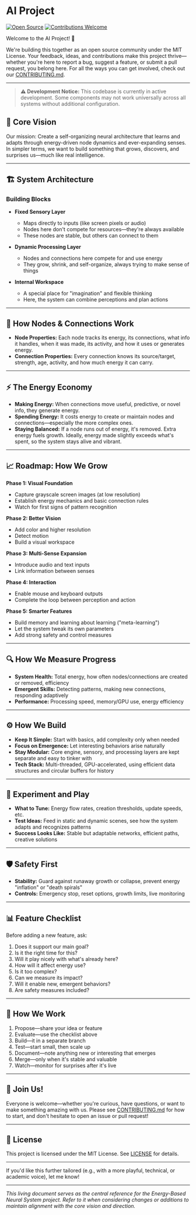# AI Project

[![Open Source](https://badges.frapsoft.com/os/v1/open-source.svg?v=103)](LICENSE)
[![Contributions Welcome](https://img.shields.io/badge/contributions-welcome-brightgreen.svg)](CONTRIBUTING.md)

Welcome to the AI Project! 🚀

We're building this together as an open source community under the MIT License. Your feedback, ideas, and contributions make this project thrive—whether you're here to report a bug, suggest a feature, or submit a pull request, you belong here. For all the ways you can get involved, check out our [CONTRIBUTING.md](CONTRIBUTING.md).

---

> **⚠️ Development Notice:** This codebase is currently in active development. Some components may not work universally across all systems without additional configuration.

## 🎯 Core Vision

Our mission: Create a self-organizing neural architecture that learns and adapts through energy-driven node dynamics and ever-expanding senses. In simpler terms, we want to build something that grows, discovers, and surprises us—much like real intelligence.

---

## 🏗️ System Architecture

### Building Blocks

- **Fixed Sensory Layer**
  - Maps directly to inputs (like screen pixels or audio)
  - Nodes here don't compete for resources—they're always available
  - These nodes are stable, but others can connect to them

- **Dynamic Processing Layer**
  - Nodes and connections here compete for and use energy
  - They grow, shrink, and self-organize, always trying to make sense of things

- **Internal Workspace**
  - A special place for "imagination" and flexible thinking
  - Here, the system can combine perceptions and plan actions

---

## 🧬 How Nodes & Connections Work

- **Node Properties:** Each node tracks its energy, its connections, what info it handles, when it was made, its activity, and how it uses or generates energy.
- **Connection Properties:** Every connection knows its source/target, strength, age, activity, and how much energy it can carry.

---

## ⚡ The Energy Economy

- **Making Energy:** When connections move useful, predictive, or novel info, they generate energy.
- **Spending Energy:** It costs energy to create or maintain nodes and connections—especially the more complex ones.
- **Staying Balanced:** If a node runs out of energy, it's removed. Extra energy fuels growth. Ideally, energy made slightly exceeds what's spent, so the system stays alive and vibrant.

---

## 📈 Roadmap: How We Grow

**Phase 1: Visual Foundation**
- Capture grayscale screen images (at low resolution)
- Establish energy mechanics and basic connection rules
- Watch for first signs of pattern recognition

**Phase 2: Better Vision**
- Add color and higher resolution
- Detect motion
- Build a visual workspace

**Phase 3: Multi-Sense Expansion**
- Introduce audio and text inputs
- Link information between senses

**Phase 4: Interaction**
- Enable mouse and keyboard outputs
- Complete the loop between perception and action

**Phase 5: Smarter Features**
- Build memory and learning about learning ("meta-learning")
- Let the system tweak its own parameters
- Add strong safety and control measures

---

## 🔍 How We Measure Progress

- **System Health:** Total energy, how often nodes/connections are created or removed, efficiency
- **Emergent Skills:** Detecting patterns, making new connections, responding adaptively
- **Performance:** Processing speed, memory/GPU use, energy efficiency

---

## ⚙️ How We Build

- **Keep It Simple:** Start with basics, add complexity only when needed
- **Focus on Emergence:** Let interesting behaviors arise naturally
- **Stay Modular:** Core engine, sensory, and processing layers are kept separate and easy to tinker with
- **Tech Stack:** Multi-threaded, GPU-accelerated, using efficient data structures and circular buffers for history

---

## 🧪 Experiment and Play

- **What to Tune:** Energy flow rates, creation thresholds, update speeds, etc.
- **Test Ideas:** Feed in static and dynamic scenes, see how the system adapts and recognizes patterns
- **Success Looks Like:** Stable but adaptable networks, efficient paths, creative solutions

---

## 🛡️ Safety First

- **Stability:** Guard against runaway growth or collapse, prevent energy "inflation" or "death spirals"
- **Controls:** Emergency stop, reset options, growth limits, live monitoring

---

## 📊 Feature Checklist

Before adding a new feature, ask:
1. Does it support our main goal?
2. Is it the right time for this?
3. Will it play nicely with what's already here?
4. How will it affect energy use?
5. Is it too complex?
6. Can we measure its impact?
7. Will it enable new, emergent behaviors?
8. Are safety measures included?

---

## 🔄 How We Work

1. Propose—share your idea or feature
2. Evaluate—use the checklist above
3. Build—it in a separate branch
4. Test—start small, then scale up
5. Document—note anything new or interesting that emerges
6. Merge—only when it's stable and valuable
7. Watch—monitor for surprises after it's live

---

## 🤝 Join Us!

Everyone is welcome—whether you're curious, have questions, or want to make something amazing with us. Please see [CONTRIBUTING.md](CONTRIBUTING.md) for how to start, and don't hesitate to open an issue or pull request!

---

## 📜 License

This project is licensed under the MIT License. See [LICENSE](LICENSE) for details.

---

If you'd like this further tailored (e.g., with a more playful, technical, or academic voice), let me know!

---

_This living document serves as the central reference for the Energy-Based Neural System project. Refer to it when considering changes or additions to maintain alignment with the core vision and direction._
